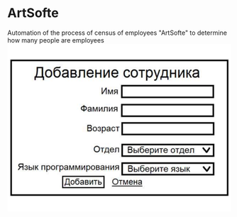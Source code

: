 # ArtSofte
Automation of the process of census of employees "ArtSofte" to determine how many people are employees
![](https://github.com/Aizhan-Khassenova/ArtSofte/blob/main/1.PNG)
